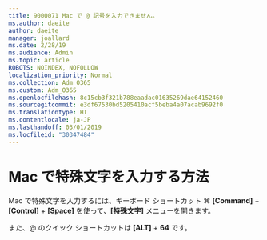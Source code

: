 ```yaml
---
title: 9000071 Mac で @ 記号を入力できません。
ms.author: daeite
author: daeite
manager: joallard
ms.date: 2/28/19
ms.audience: Admin
ms.topic: article
ROBOTS: NOINDEX, NOFOLLOW
localization_priority: Normal
ms.collection: Adm_O365
ms.custom: Adm_O365
ms.openlocfilehash: 8c15cb3f321b788eaadac01635269dae64152460
ms.sourcegitcommit: e3df67530bd5205410acf5beba4a07acab9692f0
ms.translationtype: HT
ms.contentlocale: ja-JP
ms.lasthandoff: 03/01/2019
ms.locfileid: "30347484"
---
```

# <a name="how-to-type-special-characters-on-a-mac"></a>Mac で特殊文字を入力する方法

Mac で特殊文字を入力するには、キーボード ショートカット ⌘ **[Command]** + **[Control]** + **[Space]** を使って、**[特殊文字]** メニューを開きます。

また、@ のクイック ショートカットは **[ALT]** + **64** です。